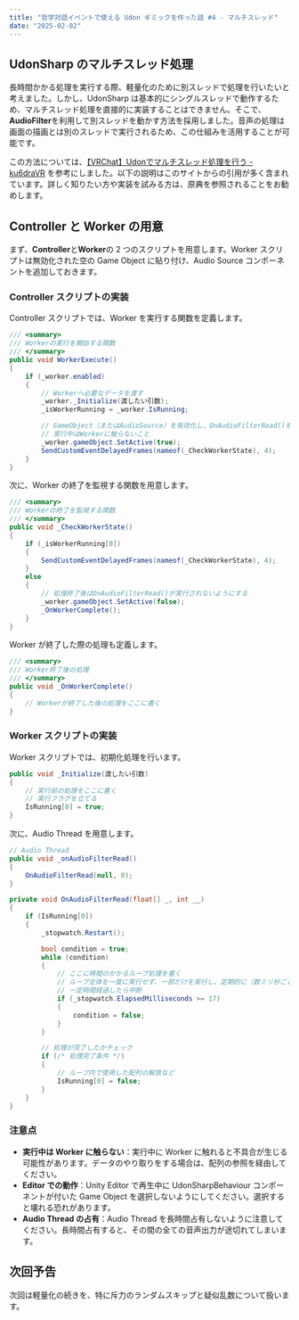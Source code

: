 ```yaml
---
title: "哲学対話イベントで使える Udon ギミックを作った話 #4 - マルチスレッド"
date: "2025-02-02"
---
```

## UdonSharp のマルチスレッド処理

長時間かかる処理を実行する際、軽量化のために別スレッドで処理を行いたいと考えました。しかし、UdonSharp は基本的にシングルスレッドで動作するため、マルチスレッド処理を直接的に実装することはできません。そこで、**AudioFilter**を利用して別スレッドを動かす方法を採用しました。音声の処理は画面の描画とは別のスレッドで実行されるため、この仕組みを活用することが可能です。

この方法については、[【VRChat】Udonでマルチスレッド処理を行う - ku6draVR](https://www.ku6dra.stream/blog/multithreading-in-udon) を参考にしました。以下の説明はこのサイトからの引用が多く含まれています。詳しく知りたい方や実装を試みる方は、原典を参照されることをお勧めします。

## Controller と Worker の用意

まず、**Controller**と**Worker**の 2 つのスクリプトを用意します。Worker スクリプトは無効化された空の Game Object に貼り付け、Audio Source コンポーネントを追加しておきます。

### Controller スクリプトの実装

Controller スクリプトでは、Worker を実行する関数を定義します。

```csharp
/// <summary>
/// Workerの実行を開始する関数
/// </summary>
public void WorkerExecute()
{
    if (_worker.enabled)
    {
        // Workerへ必要なデータを渡す
        _worker._Initialize(渡したい引数);
        _isWorkerRunning = _worker.IsRunning;

        // GameObject（またはAudioSource）を有効化し、OnAudioFilterRead()を実行させる
        // 実行中はWorkerに触らないこと
        _worker.gameObject.SetActive(true);
        SendCustomEventDelayedFrames(nameof(_CheckWorkerState), 4);
    }
}
```

次に、Worker の終了を監視する関数を用意します。

```csharp
/// <summary>
/// Workerの終了を監視する関数
/// </summary>
public void _CheckWorkerState()
{
    if (_isWorkerRunning[0])
    {
        SendCustomEventDelayedFrames(nameof(_CheckWorkerState), 4);
    }
    else
    {
        // 処理終了後はOnAudioFilterRead()が実行されないようにする
        _worker.gameObject.SetActive(false);
        _OnWorkerComplete();
    }
}
```

Worker が終了した際の処理も定義します。

```csharp
/// <summary>
/// Worker終了後の処理
/// </summary>
public void _OnWorkerComplete()
{
    // Workerが終了した後の処理をここに書く
}
```

### Worker スクリプトの実装

Worker スクリプトでは、初期化処理を行います。

```csharp
public void _Initialize(渡したい引数)
{
    // 実行前の処理をここに書く
    // 実行フラグを立てる
    IsRunning[0] = true;
}
```

次に、Audio Thread を用意します。

```csharp
// Audio Thread
public void _onAudioFilterRead()
{
    OnAudioFilterRead(null, 0);
}

private void OnAudioFilterRead(float[] _, int __)
{
    if (IsRunning[0])
    {
        _stopwatch.Restart();

        bool condition = true;
        while (condition)
        {
            // ここに時間のかかるループ処理を書く
            // ループ全体を一度に実行せず、一部だけを実行し、定期的に（数ミリ秒ごとが望ましい）経過時間を確認する
            // 一定時間経過したら中断
            if (_stopwatch.ElapsedMilliseconds >= 17)
            {
                condition = false;
            }
        }

        // 処理が完了したかチェック
        if (/* 処理完了条件 */)
        {
            // ループ内で使用した配列の解放など
            IsRunning[0] = false;
        }
    }
}
```

### 注意点

- **実行中は Worker に触らない**：実行中に Worker に触れると不具合が生じる可能性があります。データのやり取りをする場合は、配列の参照を経由してください。
- **Editor での動作**：Unity Editor で再生中に UdonSharpBehaviour コンポーネントが付いた Game Object を選択しないようにしてください。選択すると壊れる恐れがあります。
- **Audio Thread の占有**：Audio Thread を長時間占有しないように注意してください。長時間占有すると、その間の全ての音声出力が途切れてしまいます。

## 次回予告

次回は軽量化の続きを、特に斥力のランダムスキップと疑似乱数について扱います。